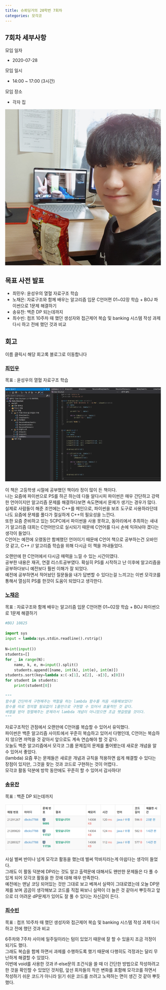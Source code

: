 ```yaml
---
title: 슈뢰딩거의 20학번 7회차
categories: 모각코
---
```


<!-- 7 -> 회차 -->

## 7회차 세부사항

모임 일자
- 2020-07-28

모임 일시
- 14:00 ~ 17:00 (3시간)

모임 장소
- 각자 집

<!-- 다과 사진 HERE -->
![다과사진0](\images\2020-07-28\다과사진.jpg)

## 목표 사전 발표

* 최민우: 윤성우의 열혈 자료구조 학습
* 노채은: 자료구조와 함께 배우는 알고리즘 입문 C언어편 01~02장 학습 + BOJ 파이썬으로 1문제 해결하기
* 송유찬: 백준 DP 되는데까지
* 최수빈: 컴프 10주차 때 했던 생성자와 접근제어 복습 및 banking 시스템 작성 과제 다시 하고 전에 했던 것과 비교

## 회고
이름 클릭시 해당 회고록 블로그로 이동합니다

### [최민우](https://dandalf.tistory.com/22)
목표 : 윤성우의 열혈 자료구조 학습

![최민우](\images\2020-07-28\최민우.png)

이 책은 고등학생 시절에 공부했던 책이라 정이 많이 든 책이다.  
나는 요즘에 파이썬으로 PS를 하곤 하는데 다들 알다시피 파이썬은 매우 간단하고 강력한 언어이지만 알고리즘 문제를 해결하다보면 속도면에서 문제가 생기는 경우가 많다.  
실제로 사람들이 해준 조언에는 C++를 메인으로, 파이썬을 보조 도구로 사용하라던데 나도 요즘에 문제를 풀다가 절실하게 C++의 필요성을 느낀다.  
또한 요즘 준비하고 있는 SCPC에서 파이썬을 사용 못하고, 동아리에서 추최하는 새내기 알고리즘 대회는 C언어만으로 실시되기 때문에 C언어를 다시 손에 익혀놔야 겠다는 생각이 들었다.  
C언어는 예전에 오랬동안 함께했던 언어이기 때문에 C언어 책으로 공부하는건 오바인것 같고, C++ // 알고리즘 학습을 위해 다시금 이 책을 꺼내들었다.  

오랜만에 한 C언어에서 다시금 매력을 느낄 수 있는 시간이였다.  
공부한 내용은 재귀, 연결 리스트공부였다. 확실히 PS를 시작하고 난 이후에 알고리즘을 공부하다보니 예전보다 훨씬 이해가 잘 되었다.  
예전에 공부하면서 적어놨던 질문들을 내가 답변할 수 있다는걸 느끼고는 이번 모각코를 통해서 열심히 PS를 한것이 도움이 되었다고 생각한다.


### [노채은](https://cleo-n.tistory.com/9)  
목표 : 자료구조와 함께 배우는 알고리즘 입문 C언어편 01~02장 학습 + BOJ 파이썬으로 1문제 해결하기

```python
#BOJ 10825

import sys
input = lambda:sys.stdin.readline().rstrip()

N=int(input())
students=[]
for _ in range(N):
    name, k, e, m=input().split()
    students.append([name, int(k), int(e), int(m)])
students.sort(key=lambda x:(-x[1], x[2], -x[3], x[0]))
for student in students:
    print(student[0])
 
"""
함수를 간단하게 구현해주는 역할을 하는 lambda 함수를 처음 사용해보았다!
함수를 따로 정의할 필요없이 1줄만으로 구현할 수 있어서 효율적인 것 같다.
배열을 받아 정렬해주는 문제라서 lambda 개념이 아니었으면 조금 헷갈렸을 것이다.
"""
```

자료구조적인 관점에서 오랜만에 C언어를 복습할 수 있어서 유익했다.  
파이썬은 백준 알고리즘 사이트에서 꾸준히 복습하고 있어서 다행인데, C언어는 복습하지 않으면 까먹을 것 같아서 앞으로도 계속 연습해야 할 것 같다.  
오늘도 백준 알고리즘에서 모각코 그룹 문제집의 문제를 풀어봤는데 새로운 개념을 알 수 있어서 좋았다.  
(lambda) 요즘 푸는 문제들은 새로운 개념과 규칙을 적용하면 쉽게 해결할 수 있다는 장점이 있지만, 그것을 찾는 것과 코드로 구현하는 것이 어렵다..  
모각코 활동 덕분에 방학 동안에도 꾸준히 할 수 있어서 감사하다!

### [송유찬](https://dbcks7788123.tistory.com/8)  
목표 : 백준 DP 되는데까지

![송유찬](\images\2020-07-28\송유찬.png)

사실 벌써 반이나 넘게 모각코 활동을 했는데 벌써 막바지라는게 아쉽다는 생각이 들었다.  
그래도 이 활동 덕분에 DP라는 것도 알고 출력문에 대해서도 왠만한 문제들은 다 풀 수 있게 되어 모각코 활동을 한 것에 대해 매우 만족한다.  
예전에는 맨날 코딩 되어있는 것만 그대로 보고 베껴서 실력이 그대로였는데 오늘 DP문제를 보며 곰곰이 생각해보고 코드를 직접 짜보니 실력이 더 늘은 것 같아서 뿌듯하고 앞으로 더 어려운 dP문제가 있어도 잘 풀 수 있다는 자신감이 든다.  

### [최수빈](https://subin-choe.tistory.com/7)  
목표 : 컴프 10주차 때 했던 생성자와 접근제어 복습 및 banking 시스템 작성 과제 다시 하고 전에 했던 것과 비교

6주차와 7주차 사이에 일주일이라는 텀이 있었기 때문에 잘 할 수 있을지 조금 걱정이 되기도 했다.  
그래도 복습을 함께 하면서 과제를 수행하도록 했기 때문에 다행히도 걱정과는 달리 무난하게 해결할 수 있었다.  
이번에 void를 사용한 것과 if-else문의 조건식을 쓸 때 더 간단한 방법으로 작성하려고 한 것을 확인할 수 있었던 것처럼, 앞선 회차들의 작은 변화를 포함해 모각코를 하면서 작성하기 쉬운 코드가 아니라 읽기 쉬운 코드를 쓰려고 노력하는 면이 생긴 것 같아 뿌듯했다.